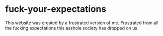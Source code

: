 # fuck-your-expectations
This website was created by a frustrated version of me. Frustrated from all the fucking expectations this asshole society has dropped on us.